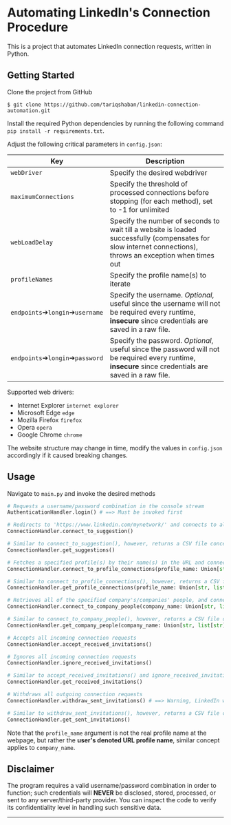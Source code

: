 Automating LinkedIn's Connection Procedure
==============================
This is a project that automates LinkedIn connection requests, written in Python.


Getting Started
------------
Clone the project from GitHub

`$ git clone https://github.com/tariqshaban/linkedin-connection-automation.git`

Install the required Python dependencies by running the following command `pip install -r requirements.txt`.

Adjust the following critical parameters in `config.json`:

| Key                                           | Description                                                                                                                                                 |
|-----------------------------------------------|-------------------------------------------------------------------------------------------------------------------------------------------------------------|
| `webDriver`                                   | Specify the desired webdriver                                                                                                                               |
| `maximumConnections`                          | Specify the threshold of processed connections before stopping (for each method), set to -1 for unlimited                                                   |
| `webLoadDelay`                                | Specify the number of seconds to wait till a website is loaded successfully (compensates for slow internet connections), throws an exception when times out |
| `profileNames`                                | Specify the profile name(s) to iterate                                                                                                                      |
| `endpoints`&#10132;`longin`&#10132;`username` | Specify the username. *Optional*, useful since the username will not be required every runtime, **insecure** since credentials are saved in a raw file.     |
| `endpoints`&#10132;`longin`&#10132;`password` | Specify the password. *Optional*, useful since the password will not be required every runtime, **insecure** since credentials are saved in a raw file.     |

Supported web drivers:

* Internet Explorer `internet explorer`
* Microsoft Edge `edge`
* Mozilla Firefox `firefox`
* Opera `opera`
* Google Chrome `chrome`

The website structure may change in time, modify the values in `config.json` accordingly if it caused breaking changes.

Usage
------------

Navigate to `main.py` and invoke the desired methods

``` python
# Requests a username/password combination in the console stream
AuthenticationHandler.login() # ==> Must be invoked first

# Redirects to 'https://www.linkedin.com/mynetwork/' and connects to all profiles under the 'More suggestions for you' section
ConnectionHandler.connect_to_suggestion()

# Similar to connect_to_suggestion(), however, returns a CSV file concerning the people's information instead of connecting
ConnectionHandler.get_suggestions()

# Fetches a specified profile(s) by their name(s) in the URL and connects to all of their connections
ConnectionHandler.connect_to_profile_connections(profile_name: Union[str, list[str]], depth=1)

# Similar to connect_to_profile_connections(), however, returns a CSV file concerning the people's information instead of connecting
ConnectionHandler.get_profile_connections(profile_name: Union[str, list[str]], depth=1)

# Retrieves all of the specified company's/companies' people, and connects to them
ConnectionHandler.connect_to_company_people(company_name: Union[str, list[str]])

# Similar to connect_to_company_people(), however, returns a CSV file concerning the people's information instead of connecting
ConnectionHandler.get_company_people(company_name: Union[str, list[str]])

# Accepts all incoming connection requests
ConnectionHandler.accept_received_invitations()

# Ignores all incoming connection requests
ConnectionHandler.ignore_received_invitations()

# Similar to accept_received_invitations() and ignore_received_invitations(), however, returns a CSV file concerning the people's information instead of accepting/ignoring
ConnectionHandler.get_received_invitations()

# Withdraws all outgoing connection requests
ConnectionHandler.withdraw_sent_invitations() # ==> Warning, LinkedIn will not permit reconnecting to the same profile for three weeks

# Similar to withdraw_sent_invitations(), however, returns a CSV file concerning the people's information instead of withdrawing
ConnectionHandler.get_sent_invitations()
```

Note that the `profile_name` argument is not the real profile name at the webpage, but rather the **user's denoted URL
profile name**, similar concept applies to `company_name`.

Disclaimer
------------

The program requires a valid username/password combination in order to function; such credentials will **NEVER** be
disclosed, stored, processed, or sent to any server/third-party provider. You can inspect the code to verify its
confidentiality level in handling such sensitive data.

--------